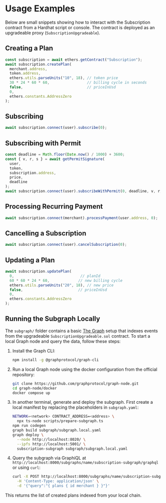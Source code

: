 # Usage Examples

Below are small snippets showing how to interact with the Subscription contract from a Hardhat script or console. The contract is deployed as an upgradeable proxy (`SubscriptionUpgradeable`).

## Creating a Plan
```ts
const subscription = await ethers.getContract("Subscription");
await subscription.createPlan(
  merchant.address,
  token.address,
  ethers.utils.parseUnits("10", 18), // token price
  30 * 24 * 60 * 60,                 // billing cycle in seconds
  false,                             // priceInUsd
  0,
  ethers.constants.AddressZero
);
```

## Subscribing
```ts
await subscription.connect(user).subscribe(0);
```

## Subscribing with Permit
```ts
const deadline = Math.floor(Date.now() / 1000) + 3600;
const { v, r, s } = await getPermitSignature(
  user,
  token,
  subscription.address,
  price,
  deadline
);
await subscription.connect(user).subscribeWithPermit(0, deadline, v, r, s);
```

## Processing Recurring Payment
```ts
await subscription.connect(merchant).processPayment(user.address, 0);
```

## Cancelling a Subscription
```ts
await subscription.connect(user).cancelSubscription(0);
```

## Updating a Plan
```ts
await subscription.updatePlan(
  0,                              // planId
  60 * 60 * 24 * 60,             // new billing cycle
  ethers.utils.parseUnits("20", 18), // new price
  false,                         // priceInUsd
  0,
  ethers.constants.AddressZero
);
```

## Running the Subgraph Locally

The `subgraph/` folder contains a basic [The Graph](https://thegraph.com) setup
that indexes events from the upgradeable `SubscriptionUpgradeable.sol` contract.
To start a local Graph node and
query the data, follow these steps:

1. Install the Graph CLI:

   ```bash
   npm install -g @graphprotocol/graph-cli
   ```

2. Run a local Graph node using the docker configuration from the official
   repository:

   ```bash
   git clone https://github.com/graphprotocol/graph-node.git
   cd graph-node/docker
   docker compose up
   ```

3. In another terminal, generate and deploy the subgraph. First create a
   local manifest by replacing the placeholders in `subgraph.yaml`:

   ```bash
   NETWORK=<network> CONTRACT_ADDRESS=<address> \
     npx ts-node scripts/prepare-subgraph.ts
   npm run codegen
   graph build subgraph/subgraph.local.yaml
   graph deploy \
     --node http://localhost:8020/ \
     --ipfs http://localhost:5001/ \
     subscription-subgraph subgraph/subgraph.local.yaml
   ```

4. Query the subgraph via GraphiQL at
   `http://localhost:8000/subgraphs/name/subscription-subgraph/graphql` or using
   `curl`:

   ```bash
   curl -X POST http://localhost:8000/subgraphs/name/subscription-subgraph/graphql \
     -H 'Content-Type: application/json' \
     -d '{"query":"{ plans { id merchant } }"}'
   ```

This returns the list of created plans indexed from your local chain.
